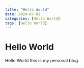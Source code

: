 ```yaml
---
title: "Hello World"
date: 2024-07-02
categories: [Hello World]
tags: [Hello World]
---
```


# Hello World

Hello World this is my personal blog.